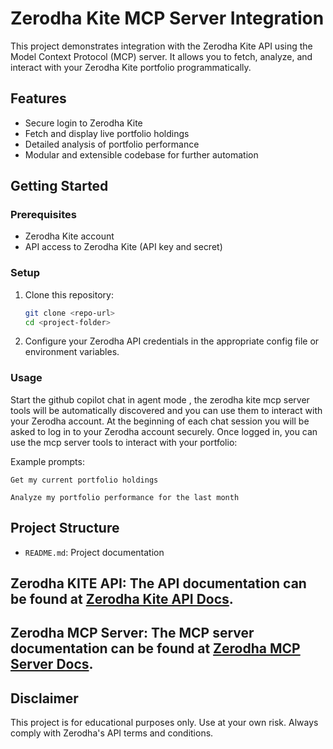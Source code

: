 # Zerodha Kite MCP Server Integration

This project demonstrates integration with the Zerodha Kite API using the Model Context Protocol (MCP) server. It allows you to fetch, analyze, and interact with your Zerodha Kite portfolio programmatically.

## Features

- Secure login to Zerodha Kite
- Fetch and display live portfolio holdings
- Detailed analysis of portfolio performance
- Modular and extensible codebase for further automation

## Getting Started

### Prerequisites

- Zerodha Kite account
- API access to Zerodha Kite (API key and secret)

### Setup

1. Clone this repository:
   ```sh
   git clone <repo-url>
   cd <project-folder>
   ```
2. Configure your Zerodha API credentials in the appropriate config file or environment variables.

### Usage

Start the github copilot chat in agent mode , the zerodha kite mcp server tools will be automatically discovered and you can use them to interact with your Zerodha account.
At the beginning of each chat session you will be asked to log in to your Zerodha account securely. Once logged in, you can use the mcp server tools to interact with your portfolio:

Example prompts:

```plaintext
Get my current portfolio holdings
```

```plaintext
Analyze my portfolio performance for the last month
```

## Project Structure

- `README.md`: Project documentation

## Zerodha KITE API: The API documentation can be found at [Zerodha Kite API Docs](https://kite.trade/docs/connect/v3/).

## Zerodha MCP Server: The MCP server documentation can be found at [Zerodha MCP Server Docs](https://github.com/zerodha/kite-mcp-server).

## Disclaimer

This project is for educational purposes only. Use at your own risk. Always comply with Zerodha's API terms and conditions.
